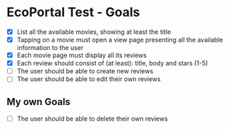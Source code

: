 # EcoPortal Test - Goals

<!-- Acceptance Criteria
You will be evaluated on your UI/UX as we believe this is an important skill to have. Please put time and effort into this.
DO NOT USE EXISTING TEMPLATES. You can copy the design but not the code, we have to evaluate you by your coding skills.
For your solution to be accepted it is required that your application is able to: -->

- [x] List all the available movies, showing at least the title
- [x] Tapping on a movie must open a view page presenting all the available information to the user
- [x] Each movie page must display all its reviews
- [x] Each review should consist of (at least): title, body and stars (1-5)
- [ ] The user should be able to create new reviews
- [ ] The user should be able to edit their own reviews

## My own Goals
- [ ] The user should be able to delete their own reviews

<!-- 
Anything else is up to you (animations, assets, 3rd party dependencies, etc). We will consider all your additions so don't stick to the minimum!
Good luck! -->
